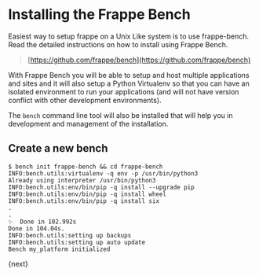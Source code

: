 <!-- base_template: frappe_io/www/frappe/frappe_base.html --><!-- add-breadcrumbs -->
# Installing the Frappe Bench

Easiest way to setup frappe on a Unix Like system is to use frappe-bench. Read the detailed instructions on how to install using Frappe Bench.

> [https://github.com/frappe/bench](https://github.com/frappe/bench)

With Frappe Bench you will be able to setup and host multiple applications and sites and it will also setup a Python Virtualenv so that you can have an isolated environment to run your applications (and will not have version conflict with other development environments).

The `bench` command line tool will also be installed that will help you in development and management of the installation.

## Create a new bench
	$ bench init frappe-bench && cd frappe-bench
	INFO:bench.utils:virtualenv -q env -p /usr/bin/python3
	Already using interpreter /usr/bin/python3
	INFO:bench.utils:env/bin/pip -q install --upgrade pip
	INFO:bench.utils:env/bin/pip -q install wheel
	INFO:bench.utils:env/bin/pip -q install six
	.
	.
	✨  Done in 102.992s
	Done in 104.04s.
	INFO:bench.utils:setting up backups
	INFO:bench.utils:setting up auto update
	Bench my_platform initialized

	


{next}
